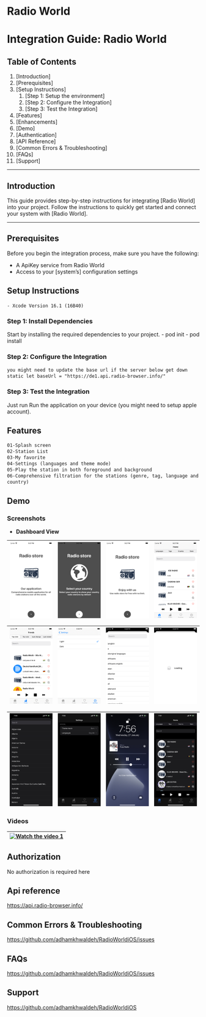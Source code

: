 
# Radio World

# Integration Guide: Radio World

## Table of Contents

1. [Introduction]
2. [Prerequisites]
3. [Setup Instructions]
    1. [Step 1: Setup the environment]
    2. [Step 2: Configure the Integration]
    3. [Step 3: Test the Integration]
4. [Features]
5. [Enhancements]
6. [Demo]
7. [Authentication]
8. [API Reference]
9. [Common Errors & Troubleshooting]
10. [FAQs]
11. [Support]

---

## Introduction

This guide provides step-by-step instructions for integrating [Radio World] into your project.
Follow the instructions to quickly get started and connect your system with [Radio World].

---

## Prerequisites

Before you begin the integration process, make sure you have the following:

- A ApiKey service from Radio World
- Access to your [system’s] configuration settings

## Setup Instructions

    - Xcode Version 16.1 (16B40)

### Step 1: Install Dependencies

Start by installing the required dependencies to your project.
    - pod init
    - pod install

### Step 2: Configure the Integration
    you might need to update the base url if the server below get down
    static let baseUrl = "https://de1.api.radio-browser.info/"

### Step 3: Test the Integration

   Just run Run the application on your device (you might need to setup apple account).

## Features

    01-Splash screen
    02-Station List
    03-My favorite
    04-Settings (languages and theme mode)
    05-Play the station in both foreground and background
    06-Comprehensive filtration for the stations (genre, tag, language and country)

## Demo

### Screenshots

- **Dashboard View**

| !["](./demo/Simulator_Screen_Shot01.png) | !["](./demo/Simulator_Screen_Shot02.png) | !["](./demo/Simulator_Screen_Shot03.png) | !["](./demo/Simulator_Screen_Shot04.png) |
|-----------------|-----------------|-----------------|-----------------|

| !["](./demo/Simulator_Screen_Shot05.png) | !["](./demo/Simulator_Screen_Shot06.png) | !["](./demo/Simulator_Screen_Shot07.png) | !["](./demo/Simulator_Screen_Shot08.png) |
|-----------------|-----------------|-----------------|-----------------|

| !["](./demo/Simulator_Screen_Shot10.jpeg) | !["](./demo/Simulator_Screen_Shot11.jpeg) | !["](./demo/Simulator_Screen_Shot12.jpeg) | !["](./demo/Simulator_Screen_Shot13.jpeg) |
|-----------------|-----------------|-----------------|-----------------|

### Videos

|[![Watch the video 1]()](https://youtu.be/aocOFGVXn-g) |
|-----------------|  

## Authorization

No authorization is required here

## Api reference

<https://api.radio-browser.info/>

## Common Errors & Troubleshooting

<https://github.com/adhamkhwaldeh/RadioWorldiOS/issues>

## FAQs

<https://github.com/adhamkhwaldeh/RadioWorldiOS/issues>

## Support

<https://github.com/adhamkhwaldeh/RadioWorldiOS>
